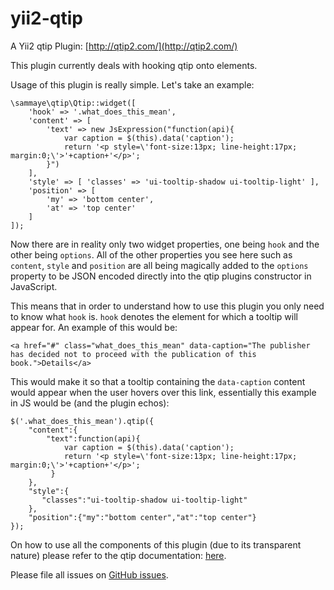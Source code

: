 yii2-qtip
=========

A Yii2 qtip Plugin: [http://qtip2.com/](http://qtip2.com/)

This plugin currently deals with hooking qtip onto elements.

Usage of this plugin is really simple. Let's take an example:

    \sammaye\qtip\Qtip::widget([
        'hook' => '.what_does_this_mean',
        'content' => [
            'text' => new JsExpression("function(api){
                var caption = $(this).data('caption');
                return '<p style=\'font-size:13px; line-height:17px; margin:0;\'>'+caption+'</p>';
            }")
        ],
        'style' => [ 'classes' => 'ui-tooltip-shadow ui-tooltip-light' ],
        'position' => [
            'my' => 'bottom center',
            'at' => 'top center'
        ]
    ]);

Now there are in reality only two widget properties, one being `hook` and the other being `options`. All of the other properties you see here such as `content`, `style` and `position` 
are all being magically added to the `options` property to be JSON encoded directly into the qtip plugins constructor in JavaScript. 

This means that in order to understand how to use this plugin you only need to know what `hook` is. `hook` denotes the element for which a tooltip will appear for. An example of this 
would be:

    <a href="#" class="what_does_this_mean" data-caption="The publisher has decided not to proceed with the publication of this book.">Details</a>

This would make it so that a tooltip containing the `data-caption` content would appear when the user hovers over this link, essentially this example in JS would be (and the plugin echos):

    $('.what_does_this_mean').qtip({
        "content":{
            "text":function(api){
                var caption = $(this).data('caption');
                return '<p style=\'font-size:13px; line-height:17px; margin:0;\'>'+caption+'</p>';
             }
        },
        "style":{
           "classes":"ui-tooltip-shadow ui-tooltip-light"
        },
        "position":{"my":"bottom center","at":"top center"}
    });

On how to use all the components of this plugin (due to its transparent nature) please refer to the qtip documentation: [here](http://qtip2.com/api).

Please file all issues on [GitHub issues](https://github.com/Sammaye/yii2-qtip/issues).